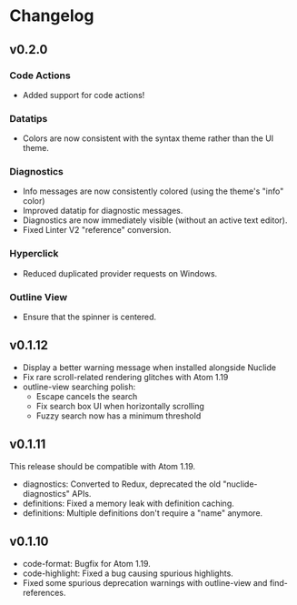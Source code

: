 # Changelog

## v0.2.0

### Code Actions

- Added support for code actions!

### Datatips

- Colors are now consistent with the syntax theme rather than the UI theme.

### Diagnostics

- Info messages are now consistently colored (using the theme's "info" color)
- Improved datatip for diagnostic messages.
- Diagnostics are now immediately visible (without an active text editor).
- Fixed Linter V2 "reference" conversion.

### Hyperclick

- Reduced duplicated provider requests on Windows.

### Outline View

- Ensure that the spinner is centered.

## v0.1.12

- Display a better warning message when installed alongside Nuclide
- Fix rare scroll-related rendering glitches with Atom 1.19
- outline-view searching polish:
  - Escape cancels the search
  - Fix search box UI when horizontally scrolling
  - Fuzzy search now has a minimum threshold

## v0.1.11

This release should be compatible with Atom 1.19.

- diagnostics: Converted to Redux, deprecated the old "nuclide-diagnostics" APIs.
- definitions: Fixed a memory leak with definition caching.
- definitions: Multiple definitions don't require a "name" anymore.

## v0.1.10

- code-format: Bugfix for Atom 1.19.
- code-highlight: Fixed a bug causing spurious highlights.
- Fixed some spurious deprecation warnings with outline-view and find-references.
